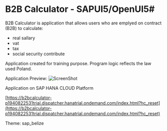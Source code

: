 # B2B Calculator - SAPUI5/OpenUI5#

B2B Calculator is application that allows users who are emplyed on contract (B2B) to calculate:

* real sallary 
* vat
* tax
* social security contribute

Application created for training purpose.
Program logic reflects the law used Poland.

Application Preview:
![ScreenShot](http://i.imgur.com/UnHLf7k.png)

Application on SAP HANA CLOUD Platform

[https://b2bcalculator-p1940822531trial.dispatcher.hanatrial.ondemand.com/index.html?hc_reset](https://b2bcalculator-p1940822531trial.dispatcher.hanatrial.ondemand.com/index.html?hc_reset)

Theme: sap_belize
